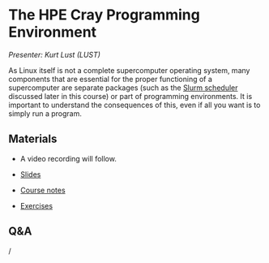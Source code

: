 # The HPE Cray Programming Environment

*Presenter: Kurt Lust (LUST)*

As Linux itself is not a complete supercomputer operating system, many components
that are essential for the proper functioning of a supercomputer are separate packages
(such as the [Slurm scheduler](M201-Slurm.md) discussed later in this course) or part 
of programming environments. 
It is important to understand the consequences of this, even if all you want is to simply
run a program.


## Materials

<!--
Materials will be made available after the lecture
-->

<!--
<video src="https://462000265.lumidata.eu/2day-20251020/recordings/102-CPE.mp4" controls="controls"></video>
-->

-   A video recording will follow.

-   [Slides](https://462000265.lumidata.eu/2day-20251020/files/LUMI-2day-20251020-102-CPE.pdf)

-   [Course notes](102-CPE.md)

-   [Exercises](E102-CPE.md)

<!--
Archived materials on LUMI:

-   Slides: `/appl/local/training/2day-20251020/files/LUMI-2day-20251020-102-CPE.pdf`

-   Recording: `/appl/local/training/2day-20251020/recordings/102-CPE.mp4`
-->


## Q&A

/
